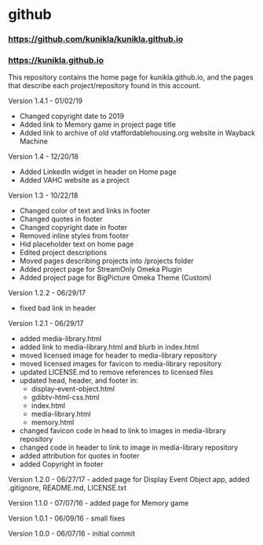 # github

### https://github.com/kunikla/kunikla.github.io
### https://kunikla.github.io

This repository contains the home page for kunikla.github.io,
and the pages that describe each project/repository
found in this account.

Version 1.4.1 - 01/02/19
 * Changed copyright date to 2019
 * Added link to Memory game in project page title
 * Added link to archive of old vtaffordablehousing.org website in Wayback Machine

Version 1.4 - 12/20/18
 * Added LinkedIn widget in header on Home page
 * Added VAHC website as a project

Version 1.3 - 10/22/18
 * Changed color of text and links in footer
 * Changed quotes in footer
 * Changed copyright date in footer
 * Removed inline styles from footer
 * Hid placeholder text on home page
 * Edited project descriptions
 * Moved pages describing projects into /projects folder
 * Added project page for StreamOnly Omeka Plugin
 * Added project page for BigPicture Omeka Theme (Custom)

Version 1.2.2 - 06/29/17
 * fixed bad link in header

Version 1.2.1 - 06/29/17  
  * added media-library.html
  * added link to media-library.html and blurb in index.html
  * moved licensed image for header to media-library repository
  * moved licensed images for favicon to media-library repository
  * updated LICENSE.md to remove references to licensed files
  * updated head, header, and footer in:
    * display-event-object.html
    * gdibtv-html-css.html
    * index.html
    * media-library.html
    * memory.html  
  * changed favicon code in head to link to images in media-library repository
  * changed code in header to link to image in media-library repository
  * added attribution for quotes in footer
  * added Copyright in footer


Version 1.2.0 - 06/27/17 - added page for Display Event Object app,
added .gitignore, README.md, LICENSE.txt

Version 1.1.0 - 07/07/16 - added page for Memory game

Version 1.0.1 - 06/09/16 - small fixes

Version 1.0.0 - 06/07/16 - initial commit